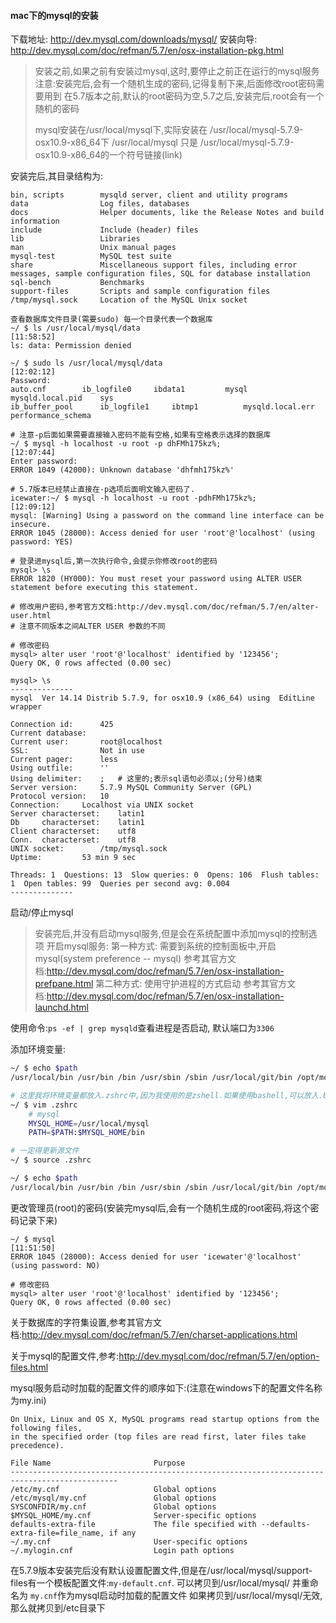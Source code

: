 #### mac下的mysql的安装
下载地址: http://dev.mysql.com/downloads/mysql/
安装向导: http://dev.mysql.com/doc/refman/5.7/en/osx-installation-pkg.html

> 安装之前,如果之前有安装过mysql,这时,要停止之前正在运行的mysql服务
> 注意:安装完后,会有一个随机生成的密码,记得复制下来,后面修改root密码需要用到
> 在5.7版本之前,默认的root密码为空,5.7之后,安装完后,root会有一个随机的密码
>  
> mysql安装在/usr/local/mysql下,实际安装在 /usr/local/mysql-5.7.9-osx10.9-x86_64下
> /usr/local/mysql 只是 /usr/local/mysql-5.7.9-osx10.9-x86_64的一个符号链接(link)

安装完后,其目录结构为:
```
bin, scripts        mysqld server, client and utility programs
data                Log files, databases
docs                Helper documents, like the Release Notes and build information
include             Include (header) files
lib                 Libraries
man                 Unix manual pages
mysql-test          MySQL test suite
share               Miscellaneous support files, including error messages, sample configuration files, SQL for database installation
sql-bench           Benchmarks
support-files       Scripts and sample configuration files
/tmp/mysql.sock     Location of the MySQL Unix socket

查看数据库文件目录(需要sudo) 每一个目录代表一个数据库
~/ $ ls /usr/local/mysql/data                                                                                                                                   [11:58:52]
ls: data: Permission denied

~/ $ sudo ls /usr/local/mysql/data                                                                                                                              [12:02:12]
Password:
auto.cnf        ib_logfile0     ibdata1         mysql           mysqld.local.pid    sys
ib_buffer_pool      ib_logfile1     ibtmp1          mysqld.local.err    performance_schema

# 注意-p后面如果需要直接输入密码不能有空格,如果有空格表示选择的数据库
~/ $ mysql -h localhost -u root -p dhFMh175kz%;                                                                                                                 [12:07:44]
Enter password:
ERROR 1049 (42000): Unknown database 'dhfmh175kz%'

# 5.7版本已经禁止直接在-p选项后面明文输入密码了.
icewater:~/ $ mysql -h localhost -u root -pdhFMh175kz%;                                                                                                                  [12:09:12]
mysql: [Warning] Using a password on the command line interface can be insecure.
ERROR 1045 (28000): Access denied for user 'root'@'localhost' (using password: YES)

# 登录进mysql后,第一次执行命令,会提示你修改root的密码
mysql> \s
ERROR 1820 (HY000): You must reset your password using ALTER USER statement before executing this statement.

# 修改用户密码,参考官方文档:http://dev.mysql.com/doc/refman/5.7/en/alter-user.html
# 注意不同版本之间ALTER USER 参数的不同

# 修改密码
mysql> alter user 'root'@'localhost' identified by '123456';
Query OK, 0 rows affected (0.00 sec)

mysql> \s
--------------
mysql  Ver 14.14 Distrib 5.7.9, for osx10.9 (x86_64) using  EditLine wrapper

Connection id:      425
Current database:
Current user:       root@localhost
SSL:                Not in use
Current pager:      less
Using outfile:      ''
Using delimiter:    ;   # 这里的;表示sql语句必须以;(分号)结束
Server version:     5.7.9 MySQL Community Server (GPL)
Protocol version:   10
Connection:     Localhost via UNIX socket
Server characterset:    latin1
Db     characterset:    latin1
Client characterset:    utf8
Conn.  characterset:    utf8
UNIX socket:        /tmp/mysql.sock
Uptime:         53 min 9 sec

Threads: 1  Questions: 13  Slow queries: 0  Opens: 106  Flush tables: 1  Open tables: 99  Queries per second avg: 0.004
--------------
```



启动/停止mysql
>安装完后,并没有启动mysql服务,但是会在系统配置中添加mysql的控制选项
>开启mysql服务:
>第一种方式:
>   需要到系统的控制面板中,开启mysql(system preference -- mysql)
>   参考其官方文档:http://dev.mysql.com/doc/refman/5.7/en/osx-installation-prefpane.html
>第二种方式:
>   使用守护进程的方式启动
>   参考其官方文档:http://dev.mysql.com/doc/refman/5.7/en/osx-installation-launchd.html

使用命令:`ps -ef | grep mysqld`查看进程是否启动, 默认端口为`3306`

添加环境变量:
```bash
~/ $ echo $path                                                                                                                                                 [11:41:51]
/usr/local/bin /usr/bin /bin /usr/sbin /sbin /usr/local/git/bin /opt/mongodb-osx-x86_64-3.0.6/bin

# 这里我将环境变量都放入.zshrc中,因为我使用的是zshell.如果使用bashell,可以放入.bash_profile
~/ $ vim .zshrc
    # mysql
    MYSQL_HOME=/usr/local/mysql
    PATH=$PATH:$MYSQL_HOME/bin

# 一定得更新源文件
~/ $ source .zshrc

~/ $ echo $path                                                                                                                                                 [11:47:14]
/usr/local/bin /usr/bin /bin /usr/sbin /sbin /usr/local/git/bin /opt/mongodb-osx-x86_64-3.0.6/bin /usr/local/mysql/bin
```

更改管理员(root)的密码(安装完mysql后,会有一个随机生成的root密码,将这个密码记录下来)
```
~/ $ mysql                                                                                                                                                      [11:51:50]
ERROR 1045 (28000): Access denied for user 'icewater'@'localhost' (using password: NO)

# 修改密码
mysql> alter user 'root'@'localhost' identified by '123456';
Query OK, 0 rows affected (0.00 sec)
```

关于数据库的字符集设置,参考其官方文档:http://dev.mysql.com/doc/refman/5.7/en/charset-applications.html

关于mysql的配置文件,参考:http://dev.mysql.com/doc/refman/5.7/en/option-files.html

mysql服务启动时加载的配置文件的顺序如下:(注意在windows下的配置文件名称为my.ini)
```
On Unix, Linux and OS X, MySQL programs read startup options from the following files, 
in the specified order (top files are read first, later files take precedence).

File Name                       Purpose
----------------------------------------------------------------------------------------------
/etc/my.cnf                     Global options
/etc/mysql/my.cnf               Global options
SYSCONFDIR/my.cnf               Global options
$MYSQL_HOME/my.cnf              Server-specific options
defaults-extra-file             The file specified with --defaults-extra-file=file_name, if any
~/.my.cnf                       User-specific options
~/.mylogin.cnf                  Login path options
```

在5.7.9版本安装完后没有默认设置配置文件,但是在/usr/local/mysql/support-files有一个模板配置文件:`my-default.cnf`.
可以拷贝到/usr/local/mysql/ 并重命名为 `my.cnf`作为mysql启动时加载的配置文件
如果拷贝到/usr/local/mysql/无效,那么就拷贝到/etc目录下
